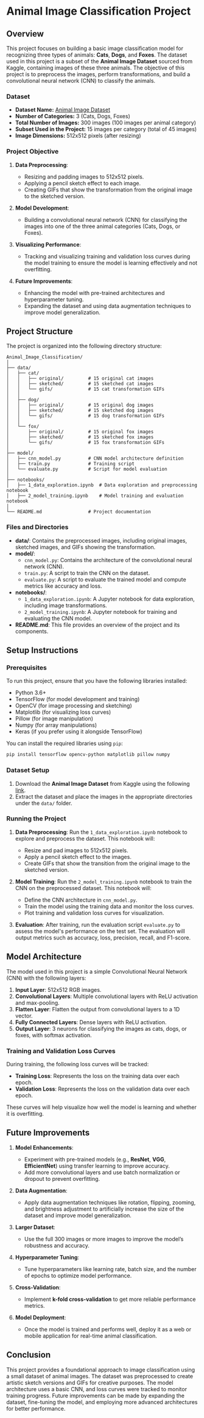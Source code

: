 # Animal Image Classification Project

## Overview

This project focuses on building a basic image classification model for recognizing three types of animals: **Cats**, **Dogs**, and **Foxes**. The dataset used in this project is a subset of the **Animal Image Dataset** sourced from Kaggle, containing images of these three animals. The objective of this project is to preprocess the images, perform transformations, and build a convolutional neural network (CNN) to classify the animals.

### Dataset
- **Dataset Name:** [Animal Image Dataset](https://www.kaggle.com/datasets/snmahsa/animal-image-dataset-cats-dogs-and-foxes)
- **Number of Categories:** 3 (Cats, Dogs, Foxes)
- **Total Number of Images:** 300 images (100 images per animal category)
- **Subset Used in the Project:** 15 images per category (total of 45 images)
- **Image Dimensions:** 512x512 pixels (after resizing)

### Project Objective

1. **Data Preprocessing**:
   - Resizing and padding images to 512x512 pixels.
   - Applying a pencil sketch effect to each image.
   - Creating GIFs that show the transformation from the original image to the sketched version.
   
2. **Model Development**:
   - Building a convolutional neural network (CNN) for classifying the images into one of the three animal categories (Cats, Dogs, or Foxes).

3. **Visualizing Performance**:
   - Tracking and visualizing training and validation loss curves during the model training to ensure the model is learning effectively and not overfitting.

4. **Future Improvements**:
   - Enhancing the model with pre-trained architectures and hyperparameter tuning.
   - Expanding the dataset and using data augmentation techniques to improve model generalization.

## Project Structure

The project is organized into the following directory structure:

```
Animal_Image_Classification/
│
├── data/
│   ├── cat/
│   │   ├── original/         # 15 original cat images
│   │   ├── sketched/         # 15 sketched cat images
│   │   └── gifs/             # 15 cat transformation GIFs
│   │
│   ├── dog/
│   │   ├── original/         # 15 original dog images
│   │   ├── sketched/         # 15 sketched dog images
│   │   └── gifs/             # 15 dog transformation GIFs
│   │
│   └── fox/
│       ├── original/         # 15 original fox images
│       ├── sketched/         # 15 sketched fox images
│       └── gifs/             # 15 fox transformation GIFs
│
├── model/
│   ├── cnn_model.py          # CNN model architecture definition
│   ├── train.py              # Training script
│   └── evaluate.py           # Script for model evaluation
│
├── notebooks/
│   ├── 1_data_exploration.ipynb  # Data exploration and preprocessing notebook
│   ├── 2_model_training.ipynb    # Model training and evaluation notebook
│
└── README.md                 # Project documentation
```

### Files and Directories

- **data/**: Contains the preprocessed images, including original images, sketched images, and GIFs showing the transformation.
- **model/**:
  - `cnn_model.py`: Contains the architecture of the convolutional neural network (CNN).
  - `train.py`: A script to train the CNN on the dataset.
  - `evaluate.py`: A script to evaluate the trained model and compute metrics like accuracy and loss.
- **notebooks/**:
  - `1_data_exploration.ipynb`: A Jupyter notebook for data exploration, including image transformations.
  - `2_model_training.ipynb`: A Jupyter notebook for training and evaluating the CNN model.
- **README.md**: This file provides an overview of the project and its components.

## Setup Instructions

### Prerequisites

To run this project, ensure that you have the following libraries installed:
- Python 3.6+
- TensorFlow (for model development and training)
- OpenCV (for image processing and sketching)
- Matplotlib (for visualizing loss curves)
- Pillow (for image manipulation)
- Numpy (for array manipulations)
- Keras (if you prefer using it alongside TensorFlow)

You can install the required libraries using `pip`:

```bash
pip install tensorflow opencv-python matplotlib pillow numpy
```

### Dataset Setup

1. Download the **Animal Image Dataset** from Kaggle using the following [link](https://www.kaggle.com/datasets/snmahsa/animal-image-dataset-cats-dogs-and-foxes).
2. Extract the dataset and place the images in the appropriate directories under the `data/` folder.

### Running the Project

1. **Data Preprocessing**: Run the `1_data_exploration.ipynb` notebook to explore and preprocess the dataset. This notebook will:
   - Resize and pad images to 512x512 pixels.
   - Apply a pencil sketch effect to the images.
   - Create GIFs that show the transition from the original image to the sketched version.

2. **Model Training**: Run the `2_model_training.ipynb` notebook to train the CNN on the preprocessed dataset. This notebook will:
   - Define the CNN architecture in `cnn_model.py`.
   - Train the model using the training data and monitor the loss curves.
   - Plot training and validation loss curves for visualization.
   
3. **Evaluation**: After training, run the evaluation script `evaluate.py` to assess the model's performance on the test set. The evaluation will output metrics such as accuracy, loss, precision, recall, and F1-score.

## Model Architecture

The model used in this project is a simple Convolutional Neural Network (CNN) with the following layers:
1. **Input Layer**: 512x512 RGB images.
2. **Convolutional Layers**: Multiple convolutional layers with ReLU activation and max-pooling.
3. **Flatten Layer**: Flatten the output from convolutional layers to a 1D vector.
4. **Fully Connected Layers**: Dense layers with ReLU activation.
5. **Output Layer**: 3 neurons for classifying the images as cats, dogs, or foxes, with softmax activation.

### Training and Validation Loss Curves

During training, the following loss curves will be tracked:
- **Training Loss**: Represents the loss on the training data over each epoch.
- **Validation Loss**: Represents the loss on the validation data over each epoch.

These curves will help visualize how well the model is learning and whether it is overfitting.

## Future Improvements

1. **Model Enhancements**:
   - Experiment with pre-trained models (e.g., **ResNet**, **VGG**, **EfficientNet**) using transfer learning to improve accuracy.
   - Add more convolutional layers and use batch normalization or dropout to prevent overfitting.

2. **Data Augmentation**:
   - Apply data augmentation techniques like rotation, flipping, zooming, and brightness adjustment to artificially increase the size of the dataset and improve model generalization.

3. **Larger Dataset**:
   - Use the full 300 images or more images to improve the model’s robustness and accuracy.

4. **Hyperparameter Tuning**:
   - Tune hyperparameters like learning rate, batch size, and the number of epochs to optimize model performance.

5. **Cross-Validation**:
   - Implement **k-fold cross-validation** to get more reliable performance metrics.

6. **Model Deployment**:
   - Once the model is trained and performs well, deploy it as a web or mobile application for real-time animal classification.

## Conclusion

This project provides a foundational approach to image classification using a small dataset of animal images. The dataset was preprocessed to create artistic sketch versions and GIFs for creative purposes. The model architecture uses a basic CNN, and loss curves were tracked to monitor training progress. Future improvements can be made by expanding the dataset, fine-tuning the model, and employing more advanced architectures for better performance.
